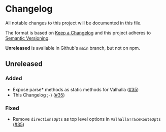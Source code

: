 # Changelog

All notable changes to this project will be documented in this file.

The format is based on [Keep a Changelog](http://keepachangelog.com/en/1.0.0/)
and this project adheres to [Semantic Versioning](http://semver.org/spec/v2.0.0.html).

**Unreleased** is available in Github's `main` branch, but not on npm.

## **Unreleased**

### Added

-   Expose parse\* methods as static methods for Valhalla ([#35](https://github.com/gis-ops/routingjs/pull/35))
-   This Changelog ;-) ([#35](https://github.com/gis-ops/routingjs/pull/35))

### Fixed

-   Remove `directionsOpts` as top level options in `ValhallaTraceRouteOpts` ([#35](https://github.com/gis-ops/routingjs/pull/35))
